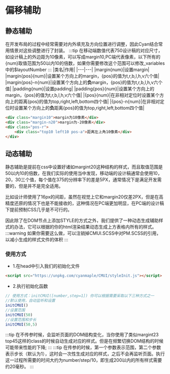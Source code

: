 # 偏移辅助
## 静态辅助
在开发布局的过程中经常需要对内外填充及方向位置进行调整，因此Cyan结合常用情景对这些调整进行了封装。
:::tip
在移动端数值代表750设计稿的对应尺寸，如设计稿上的外边距为10像素，可以写成margin10,PC端代表像素，以下所有的{num}取值范围为50以内10的倍数，如果你需要修改这个范围可以修改_variables中的$layoutNumber
:::
|类名|作用|
|---|---|
|margin{num}|设置margin|
|margin{pos}{num}|设置某个方向上的margin，{pos}的值为t,r,b,l,h,v六个值|
|margin{pos}-n{num}|设置某个方向上的**负**margin，{pos}的值为t,r,b,l,h,v六个值|
|padding{num}|设置padding|
|padding{pos}{num}|设置某个方向上的margin，{pos}的值为t,r,b,l,h,v六个值|
|{pos}{num}|在非相对定位时设置某个方向上的距离{pos}的值为top,right,left,bottom四个值|
|{pos}-n{num}|在非相对定位时设置某个方向上的**负**距离{pos}的值为top,right,left,bottom四个值|
```html
<div class="margin10">margin为10像素</div>
<div class="margin-n20">margin为-20像素</div>
<div class="pos-r">
    <div class="top10 left10 pos-a">距离左上角10像素</div>
</div>
```
## 动态辅助
静态辅助是提前在css中设置好诸如margint20这种结构的样式，而且取值范围是50以内10的倍数，在我们实际的使用当中发现，移动端的设计稿通常会使用10，20，30三个值，每个值在375的分辨率下的差是5PX，通常情况下是满足开发需要的，但是并不是完全适用。

比如设计师使用了16px的间距，虽然在视觉上它和margin20仅差2PX，但是在高精度还原的情况下也是不能接收的，这种情况在PC端更加明显，在PC端的设计稿下提前预制CSS几乎是不可行的。

因此除了在DOM节点上添加STYLE的方式之外，我们提供了一种动态生成辅助样式的办法，它可以根据的你的html渲染结果动态生成上方表格内所有的样式。
:::warning
如果你需要这么做，可以注销掉CMUI.SCSS中对PM.SCSS的引用，以减小生成的样式文件的体积
:::

### 使用方式
* 1.在head中引入我们的初始化文件
```html
<script src="https://unpkg.com/cyanmaple/CMUI/styleInit.js"></script>
```
* 2.执行初始化函数
```javascript
// 使用方式：initCMUI([number,step=1]) 你可以根据需要采取以下三种方式之一
//默认使用，自动监听和设置
initCMUI()
//设置范围
initCMUI(50)
//设置范围和步长
initCMUI(50,5)
```
:::tip
在不传参时候，会监听页面的DOM结构变化，当你使用了类似margint23 top45这样的class的时候自动生成对应的样式。但是在频繁切换DOM结构的时候可能带来性能的下降;
:::
:::tip
在传参的时候，第一个参数表示范围，第二个参数表示步长（默认为1），这时会一次性生成对应的样式，之后不会再监听页面。执行这一过程所需要的时间大约为number/step/10，即生成200以内的所有样式需要约20毫秒。
:::